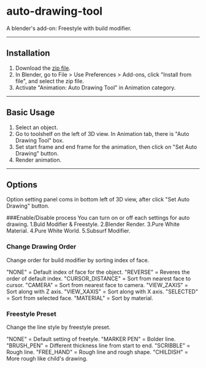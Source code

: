 # auto-drawing-tool
A blender's add-on: Freestyle with build modifier.

---

## Installation
1. Download the [zip file](https://github.com/squarednob/auto-drawing-tool/raw/master/auto-drawing-tool.zip).
2. In Blender, go to File > Use Preferences > Add-ons, click "Install from file", and select the zip file.
3. Activate "Animation: Auto Drawing Tool" in Animation category.

---

## Basic Usage
1. Select an object.
2. Go to toolshelf on the left of 3D view. In Animation tab, there is "Auto Drawing Tool" box.
3. Set start frame and end frame for the animation, then click on "Set Auto Drawing" button.
4. Render animation.

---

## Options
Option setting panel coms in bottom left of 3D view, after click "Set Auto Drawing" button.

###Enable/Disable process
You can turn on or off each settings for auto drawing.
1.Buld Modifier & Freestyle.
2.Blender Render.
3.Pure White Material.
4.Pure White World.
5.Subsurf Modifier.

### Change Drawing Order
Change order for build modifier by sorting index of face.

"NONE" = Default index of face for the object.
"REVERSE" = Reveres the order of default index.
"CURSOR_DISTANCE" = Sort from nearest face to cursor.
"CAMERA" = Sort from nearest face to camera.
"VIEW_ZAXIS" = Sort along with Z axis.
"VIEW_XAXIS" = Sort along with X axis.
"SELECTED" = Sort from selected face.
"MATERIAL" = Sort by material.

### Freestyle Preset
Change the line style by freestyle preset.

"NONE" = Default setting of freetyle.
"MARKER PEN" = Bolder line.
"BRUSH_PEN" = Different thickness line from start to end.
"SCRIBBLE" = Rough line.
"FREE_HAND" = Rough line and rough shape.
"CHILDISH" = More rough like child's drawing.

